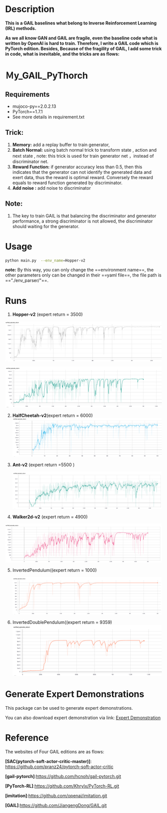 # Description

**This is a GAIL baselines what belong to Inverse Reinforcement Learning (IRL) methods.** 

**As we all know GAN and GAIL are fragile, even the baseline code what is written by OpenAI is hard to train. Therefore,  I write a GAIL code which is PyTorch edition. Besides, Because of the fragility of GAIL, I add some trick in code, what is inevitable, and the tricks are as flows:**

# Ｍy_GAIL_PyThorch

## Requirements

- mujoco-py==2.0.2.13
- PyTorch==1.7.1
- See more details in requirement.txt
## Trick:

1. **Memory:** add a replay buffer to train generator, 
2. **Batch Normal:** using batch normal trick to transform  state , action and next state , note: this trick is used for train generator net ，instead of  discriminator net.
3. **Reward Function:** if generator accuracy less than 0.5,  then this indicates that the generator can not identify the generated data and exert data, thus the reward is optimal reward.  Conversely the reward equals to reward function generated by discriminator.
4. **Add noise :** add noise to discriminator

## Note:

1. The key to train GAIL is that balancing the discriminator and generator performance, a strong discriminator is not allowed, the discriminator should waiting for the generator.



# Usage

```bash
python main.py  --env_name=Hopper-v2
```

**note:** By this way, you can only change the ==environment name==, the other parameters  only can be changed in their ==yaml file==, the file path is =="./env_parser/"==.

# Runs



1. **Hopper-v2** (expert return = 3500)

![image-20210408143157754](README.assets/image-20210408143157754.png)



![image-20210414091849909](README.assets/image-20210414091849909.png)

2. **HalfCheetah-v2**(expert return = 6000)
 ![image-20210409142601820](README.assets/image-20210409142601820.png)
 
3. **Ant-v2** (expert return =5500 )

    ![image-20210412100841604](README.assets/image-20210412100841604.png)

4. **Walker2d-v2** (expert return = 4900)

![image-20210414102348203](README.assets/image-20210414102348203.png)

5. InvertedPendulum((expert return = 1000)

   ![image-20210413092110327](README.assets/image-20210413092110327.png)

6. InvertedDoublePendulum((expert return = 9359)
   ![image-20210414101914232](README.assets/image-20210414101914232.png)

# Generate Expert Demonstrations
This package can be used to generate expert demonstrations.

You can also download expert demonstration via link:
[Expert Demonstration](https://drive.google.com/drive/folders/1oMfjTrmIy3tPdnPrjEU7YfuxmBQeW3oz?usp=sharing)

# Reference

The websites of Four GAIL editions are as flows:

**[SAC(pytorch-soft-actor-critic-master)]**: https://github.com/pranz24/pytorch-soft-actor-critic

**[gail-pytorch]**:https://github.com/hcnoh/gail-pytorch.git

**[PyTorch-RL]**:https://github.com/Khrylx/PyTorch-RL.git

**[imitation]**:https://github.com/openai/imitation.git

**[GAIL]**:https://github.com/JiangengDong/GAIL.git

